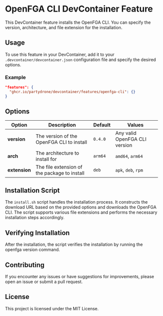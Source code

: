 # OpenFGA CLI DevContainer Feature

This DevContainer feature installs the OpenFGA CLI. You can specify the version, architecture, and file extension for the installation.

## Usage

To use this feature in your DevContainer, add it to your `.devcontainer/devcontainer.json` configuration file and specify the desired options.

### Example

```json
"features": {
  "ghcr.io/partydrone/devcontainer/features/openfga-cli": {}
}
```

## Options

| Option       | Description                                        | Default | Values                                    |
|--------------|----------------------------------------------------|---------|-------------------------------------------|
| **version**  | The version of the OpenFGA CLI to install          | `0.4.0` | Any valid OpenFGA CLI version             |
| **arch**     | The architecture to install for                    | `arm64` | `amd64`, `arm64`                          |
| **extension** | The file extension of the package to install      | `deb`   | `apk`, `deb`, `rpm`                       |

## Installation Script

The `install.sh` script handles the installation process. It constructs the download URL based on the provided options and downloads the OpenFGA CLI. The script supports various file extensions and performs the necessary installation steps accordingly.

## Verifying Installation

After the installation, the script verifies the installation by running the openfga version command.

## Contributing

If you encounter any issues or have suggestions for improvements, please open an issue or submit a pull request.

## License

This project is licensed under the MIT License.
